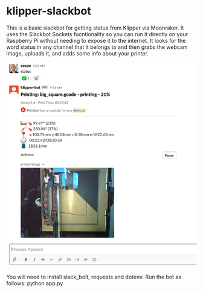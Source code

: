 # klipper-slackbot
This is a basic slackbot for getting status from Klipper via Moonraker.  It uses the Slackbot Sockets fucntionality so you can run it directly on your Raspberry Pi without needing to expose it to the internet. It looks for the word status in any channel that it belongs to and then grabs the webcam image, uploads it, and adds some info about your printer.  

![Klipper Slackbot](screenshot.png "Title")

You will need to install slack_bolt, requests and dotenv.  Run the bot as follows: python app.py
